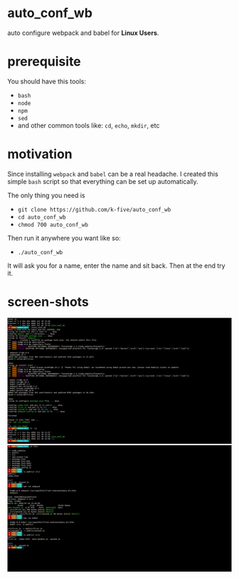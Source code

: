# auto_conf_wb
auto configure webpack and babel for **Linux Users**.

# prerequisite

You should have this tools:

 - `bash`
 - `node`
 - `npm`
 - `sed`
 - and other common tools like: `cd`, `echo`, `mkdir`, etc

# motivation 

Since installing `webpack` and `babel` can be a real headache. I created this simple `bash` script so that everything can be set up automatically.

The only thing you need is

 - `git clone https://github.com/k-five/auto_conf_wb`
 - `cd auto_conf_wb`
 - `chmod 700 auto_conf_wb`

Then run it anywhere you want like so:

 - `./auto_conf_wb`

It will ask you for a name, enter the name and sit back. Then at the end try it.

# screen-shots

<img src="auto_conf_wb.1.png" >

<img src="auto_conf_wb.2.png" >
